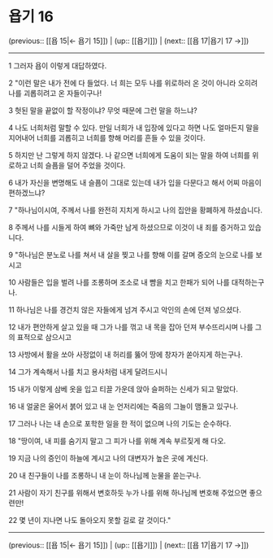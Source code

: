 # 욥기 16

(previous:: [[욥 15|← 욥기 15]]) | (up:: [[욥기]]) | (next:: [[욥 17|욥기 17 →]])

***




1 
그러자 욥이 이렇게 대답하였다. 



2 
"이런 말은 내가 전에 다 들었다. 너 희는 모두 나를 위로하러 온 것이 아니라 오히려 나를 괴롭히려고 온 자들이구나! 



3 
헛된 말을 끝없이 할 작정이냐? 무엇 때문에 그런 말을 하느냐? 



4 
나도 너희처럼 말할 수 있다. 만일 너희가 내 입장에 있다고 하면 나도 얼마든지 말을 지어내어 너희를 괴롭히고 너희를 향해 머리를 흔들 수 있을 것이다. 



5 
하지만 난 그렇게 하지 않겠다. 나 같으면 너희에게 도움이 되는 말을 하여 너희를 위로하고 너희 슬픔을 덜어 주었을 것이다. 



6 
내가 자신을 변명해도 내 슬픔이 그대로 있는데 내가 입을 다문다고 해서 어찌 마음이 편하겠느냐? 



7 
"하나님이시여, 주께서 나를 완전히 지치게 하시고 나의 집안을 황폐하게 하셨습니다. 



8 
주께서 나를 시들게 하여 뼈와 가죽만 남게 하셨으므로 이것이 내 죄를 증거하고 있습니다. 



9 
"하나님은 분노로 나를 쳐서 내 살을 찢고 나를 향해 이를 갈며 증오의 눈으로 나를 보시고 



10 
사람들은 입을 벌려 나를 조롱하며 조소로 내 뺨을 치고 한패가 되어 나를 대적하는구나. 



11 
하나님은 나를 경건치 않은 자들에게 넘겨 주시고 악인의 손에 던져 넣으셨다. 



12 
내가 편안하게 살고 있을 때 그가 나를 꺾고 내 목을 잡아 던져 부수뜨리시며 나를 그의 표적으로 삼으시고 



13 
사방에서 활을 쏘아 사정없이 내 허리를 뚫어 땅에 창자가 쏟아지게 하는구나. 



14 
그가 계속해서 나를 치고 용사처럼 내게 달려드시니 



15 
내가 이렇게 삼베 옷을 입고 티끌 가운데 앉아 슬퍼하는 신세가 되고 말았다. 



16 
내 얼굴은 울어서 붉어 있고 내 눈 언저리에는 죽음의 그늘이 맴돌고 있구나. 



17 
그러나 나는 내 손으로 포학한 일을 한 적이 없으며 나의 기도는 순수하다. 



18 
"땅이여, 내 피를 숨기지 말고 그 피가 나를 위해 계속 부르짖게 해 다오. 



19 
지금 나의 증인이 하늘에 계시고 나의 대변자가 높은 곳에 계신다. 



20 
내 친구들이 나를 조롱하니 내 눈이 하나님께 눈물을 쏟는구나. 



21 
사람이 자기 친구를 위해서 변호하듯 누가 나를 위해 하나님께 변호해 주었으면 좋으련만! 



22 
몇 년이 지나면 나도 돌아오지 못할 길로 갈 것이다."

***

(previous:: [[욥 15|← 욥기 15]]) | (up:: [[욥기]]) | (next:: [[욥 17|욥기 17 →]])
